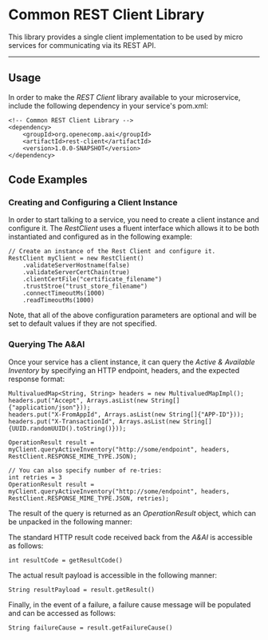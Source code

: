 # Common REST Client Library

This library provides a single client implementation to be used by micro services for communicating via its REST API.

---

## Usage
In order to make the _REST Client_ library available to your microservice, include the following dependency in your service's pom.xml:

    <!-- Common REST Client Library -->
    <dependency>
        <groupId>org.openecomp.aai</groupId>
        <artifactId>rest-client</artifactId>
        <version>1.0.0-SNAPSHOT</version>
    </dependency>
    
## Code Examples

### Creating and Configuring a Client Instance
In order to start talking to a service, you need to create a client instance and configure it.  The _RestClient_ uses a fluent interface which allows it to be both instantiated and configured as in the following example:

    // Create an instance of the Rest Client and configure it.
    RestClient myClient = new RestClient()
        .validateServerHostname(false)
        .validateServerCertChain(true)
        .clientCertFile("certificate_filename")
        .trustStroe("trust_store_filename")
        .connectTimeoutMs(1000)
        .readTimeoutMs(1000)
        
Note, that all of the above configuration parameters are optional and will be set to default values if they are not specified.

### Querying The A&AI
Once your service has a client instance, it can query the _Active & Available Inventory_ by specifying an HTTP endpoint, headers, and the expected response format:

	MultivaluedMap<String, String> headers = new MultivaluedMapImpl();
	headers.put("Accept", Arrays.asList(new String[]{"application/json"}));
	headers.put("X-FromAppId", Arrays.asList(new String[]{"APP-ID"}));
	headers.put("X-TransactionId", Arrays.asList(new String[]{UUID.randomUUID().toString()}));

    OperationResult result = myClient.queryActiveInventory("http://some/endpoint", headers, RestClient.RESPONSE_MIME_TYPE.JSON);
    
    // You can also specify number of re-tries:
    int retries = 3
    OperationResult result = myClient.queryActiveInventory("http://some/endpoint", headers, RestClient.RESPONSE_MIME_TYPE.JSON, retries);

         
The result of the query is returned as an _OperationResult_ object, which can be unpacked in the following manner:

The standard HTTP result code received back from the _A&AI_ is accessible as follows:

    int resultCode = getResultCode()

The actual result payload is accessible in the following manner:

    String resultPayload = result.getResult()

Finally, in the event of a failure, a failure cause message will be populated and can be accessed as follows:

    String failureCause = result.getFailureCause() 
